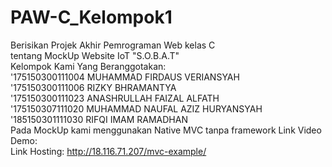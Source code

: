 # PAW-C_Kelompok1
Berisikan Projek Akhir Pemrograman Web kelas C<br>
tentang MockUp Website IoT "S.O.B.A.T" <br>
Kelompok Kami Yang Beranggotakan: <br>
'175150300111004 MUHAMMAD FIRDAUS VERIANSYAH <br>
'175150300111006 RIZKY BHRAMANTYA <br>
'175150300111023 ANASHRULLAH FAIZAL ALFATH <br>
'175150307111020 MUHAMMAD NAUFAL AZIZ HURYANSYAH <br>
'185150301111030 RIFQI IMAM RAMADHAN <br>
Pada MockUp kami menggunakan Native MVC tanpa framework
Link Video Demo: <br>
Link Hosting: http://18.116.71.207/mvc-example/
